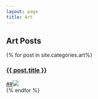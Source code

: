 ```yaml
---
layout: page
title: Art
---
```


## Art Posts

<div class="arts">
  {% for post in site.categories.art%}
   <div class="art">
    <a href="{{ post.url }}">
      <h3>{{ post.title }}</h3>
      ##<img src="{{ post.image }}" />
    </a>
  </div>
  {% endfor %}
</div>
